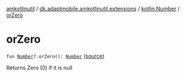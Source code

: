 [amkotlinutil](../../index.md) / [dk.adaptmobile.amkotlinutil.extensions](../index.md) / [kotlin.Number](index.md) / [orZero](./or-zero.md)

# orZero

`fun `[`Number`](https://kotlinlang.org/api/latest/jvm/stdlib/kotlin/-number/index.html)`?.orZero(): `[`Number`](https://kotlinlang.org/api/latest/jvm/stdlib/kotlin/-number/index.html) [(source)](https://github.com/adaptmobile-organization/amkotlinutil/tree/master/amkotlinutil/src/main/java/dk/adaptmobile/amkotlinutil/extensions/NumberExtensions.kt#L10)

Returns Zero (0) if it is null

